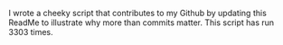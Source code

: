 I wrote a cheeky script that contributes to my Github by updating this ReadMe to illustrate why more than commits matter. This script has run 3303 times.